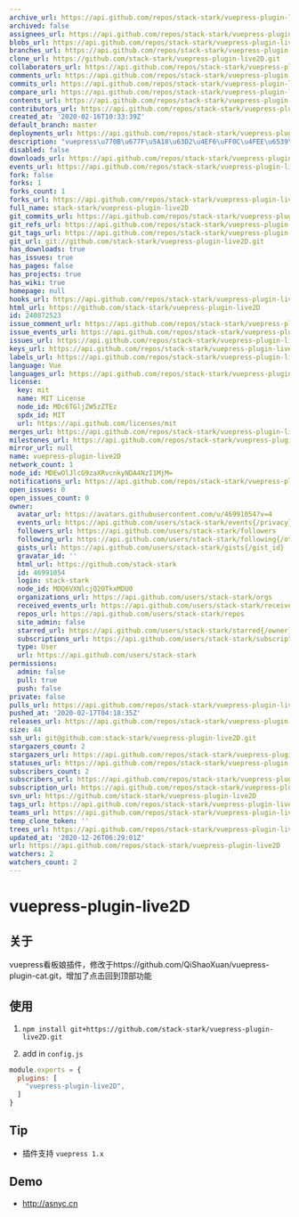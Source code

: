 ```yaml
---
archive_url: https://api.github.com/repos/stack-stark/vuepress-plugin-live2D/{archive_format}{/ref}
archived: false
assignees_url: https://api.github.com/repos/stack-stark/vuepress-plugin-live2D/assignees{/user}
blobs_url: https://api.github.com/repos/stack-stark/vuepress-plugin-live2D/git/blobs{/sha}
branches_url: https://api.github.com/repos/stack-stark/vuepress-plugin-live2D/branches{/branch}
clone_url: https://github.com/stack-stark/vuepress-plugin-live2D.git
collaborators_url: https://api.github.com/repos/stack-stark/vuepress-plugin-live2D/collaborators{/collaborator}
comments_url: https://api.github.com/repos/stack-stark/vuepress-plugin-live2D/comments{/number}
commits_url: https://api.github.com/repos/stack-stark/vuepress-plugin-live2D/commits{/sha}
compare_url: https://api.github.com/repos/stack-stark/vuepress-plugin-live2D/compare/{base}...{head}
contents_url: https://api.github.com/repos/stack-stark/vuepress-plugin-live2D/contents/{+path}
contributors_url: https://api.github.com/repos/stack-stark/vuepress-plugin-live2D/contributors
created_at: '2020-02-16T10:33:39Z'
default_branch: master
deployments_url: https://api.github.com/repos/stack-stark/vuepress-plugin-live2D/deployments
description: "vuepress\u770B\u677F\u5A18\u63D2\u4EF6\uFF0C\u4FEE\u6539\u4E8Ehttps://github.com/QiShaoXuan/vuepress-plugin-cat.git"
disabled: false
downloads_url: https://api.github.com/repos/stack-stark/vuepress-plugin-live2D/downloads
events_url: https://api.github.com/repos/stack-stark/vuepress-plugin-live2D/events
fork: false
forks: 1
forks_count: 1
forks_url: https://api.github.com/repos/stack-stark/vuepress-plugin-live2D/forks
full_name: stack-stark/vuepress-plugin-live2D
git_commits_url: https://api.github.com/repos/stack-stark/vuepress-plugin-live2D/git/commits{/sha}
git_refs_url: https://api.github.com/repos/stack-stark/vuepress-plugin-live2D/git/refs{/sha}
git_tags_url: https://api.github.com/repos/stack-stark/vuepress-plugin-live2D/git/tags{/sha}
git_url: git://github.com/stack-stark/vuepress-plugin-live2D.git
has_downloads: true
has_issues: true
has_pages: false
has_projects: true
has_wiki: true
homepage: null
hooks_url: https://api.github.com/repos/stack-stark/vuepress-plugin-live2D/hooks
html_url: https://github.com/stack-stark/vuepress-plugin-live2D
id: 240872523
issue_comment_url: https://api.github.com/repos/stack-stark/vuepress-plugin-live2D/issues/comments{/number}
issue_events_url: https://api.github.com/repos/stack-stark/vuepress-plugin-live2D/issues/events{/number}
issues_url: https://api.github.com/repos/stack-stark/vuepress-plugin-live2D/issues{/number}
keys_url: https://api.github.com/repos/stack-stark/vuepress-plugin-live2D/keys{/key_id}
labels_url: https://api.github.com/repos/stack-stark/vuepress-plugin-live2D/labels{/name}
language: Vue
languages_url: https://api.github.com/repos/stack-stark/vuepress-plugin-live2D/languages
license:
  key: mit
  name: MIT License
  node_id: MDc6TGljZW5zZTEz
  spdx_id: MIT
  url: https://api.github.com/licenses/mit
merges_url: https://api.github.com/repos/stack-stark/vuepress-plugin-live2D/merges
milestones_url: https://api.github.com/repos/stack-stark/vuepress-plugin-live2D/milestones{/number}
mirror_url: null
name: vuepress-plugin-live2D
network_count: 1
node_id: MDEwOlJlcG9zaXRvcnkyNDA4NzI1MjM=
notifications_url: https://api.github.com/repos/stack-stark/vuepress-plugin-live2D/notifications{?since,all,participating}
open_issues: 0
open_issues_count: 0
owner:
  avatar_url: https://avatars.githubusercontent.com/u/46991054?v=4
  events_url: https://api.github.com/users/stack-stark/events{/privacy}
  followers_url: https://api.github.com/users/stack-stark/followers
  following_url: https://api.github.com/users/stack-stark/following{/other_user}
  gists_url: https://api.github.com/users/stack-stark/gists{/gist_id}
  gravatar_id: ''
  html_url: https://github.com/stack-stark
  id: 46991054
  login: stack-stark
  node_id: MDQ6VXNlcjQ2OTkxMDU0
  organizations_url: https://api.github.com/users/stack-stark/orgs
  received_events_url: https://api.github.com/users/stack-stark/received_events
  repos_url: https://api.github.com/users/stack-stark/repos
  site_admin: false
  starred_url: https://api.github.com/users/stack-stark/starred{/owner}{/repo}
  subscriptions_url: https://api.github.com/users/stack-stark/subscriptions
  type: User
  url: https://api.github.com/users/stack-stark
permissions:
  admin: false
  pull: true
  push: false
private: false
pulls_url: https://api.github.com/repos/stack-stark/vuepress-plugin-live2D/pulls{/number}
pushed_at: '2020-02-17T04:18:35Z'
releases_url: https://api.github.com/repos/stack-stark/vuepress-plugin-live2D/releases{/id}
size: 44
ssh_url: git@github.com:stack-stark/vuepress-plugin-live2D.git
stargazers_count: 2
stargazers_url: https://api.github.com/repos/stack-stark/vuepress-plugin-live2D/stargazers
statuses_url: https://api.github.com/repos/stack-stark/vuepress-plugin-live2D/statuses/{sha}
subscribers_count: 2
subscribers_url: https://api.github.com/repos/stack-stark/vuepress-plugin-live2D/subscribers
subscription_url: https://api.github.com/repos/stack-stark/vuepress-plugin-live2D/subscription
svn_url: https://github.com/stack-stark/vuepress-plugin-live2D
tags_url: https://api.github.com/repos/stack-stark/vuepress-plugin-live2D/tags
teams_url: https://api.github.com/repos/stack-stark/vuepress-plugin-live2D/teams
temp_clone_token: ''
trees_url: https://api.github.com/repos/stack-stark/vuepress-plugin-live2D/git/trees{/sha}
updated_at: '2020-12-26T06:29:01Z'
url: https://api.github.com/repos/stack-stark/vuepress-plugin-live2D
watchers: 2
watchers_count: 2
---
```


# vuepress-plugin-live2D

## 关于
vuepress看板娘插件，修改于https://github.com/QiShaoXuan/vuepress-plugin-cat.git，增加了点击回到顶部功能


## 使用

1. `npm install git+https://github.com/stack-stark/vuepress-plugin-live2D.git`

2. add in `config.js`

```js
module.exports = {
  plugins: [
    "vuepress-plugin-live2D",
  ]
}
```

## Tip

- 插件支持 `vuepress 1.x`

## Demo

- http://asnyc.cn
